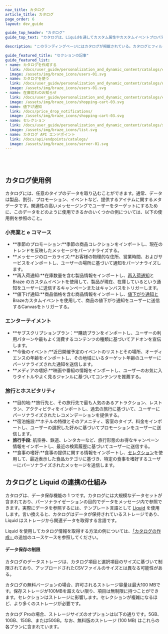 ```yaml
---
nav_title: カタログ
article_title: カタログ
page_order: 6
layout: dev_guide

guide_top_header: "カタログ"
guide_top_text: "カタログは、Liquidを通してカスタム属性やカスタムイベントプロパティにアクセスするのと同じように、インポートしたCSVファイルやAPIエンドポイントからデータにアクセスし、メッセージを豊かにする。"

description: "このランディングページにはカタログが掲載されている。カタログとフィルターセットを使用して、Brazeキャンペーンで非ユーザーデータを活用し、パーソナライズされたメッセージを送信する。"

guide_featured_title: "セクションの記事"
guide_featured_list:
- name: カタログを作成する
  link: /docs/user_guide/personalization_and_dynamic_content/catalogs/catalog/
  image: /assets/img/braze_icons/users-01.svg
- name: カタログを使う
  link: /docs/user_guide/personalization_and_dynamic_content/catalogs/using_catalogs/
  image: /assets/img/braze_icons/users-01.svg
- name: 在庫切れのお知らせ
  link: /docs/user_guide/personalization_and_dynamic_content/catalogs/catalog_triggers/back_in_stock_notifications/
  image: /assets/img/braze_icons/shopping-cart-03.svg
- name: 値下げ通知
  link: /docs/price_drop_notifications/
  image: /assets/img/braze_icons/shopping-cart-03.svg
- name: セレクション
  link: /docs/user_guide/personalization_and_dynamic_content/catalogs/selections/
  image: /assets/img/braze_icons/list.svg
- name: カタログ API エンドポイント
  link: /docs/api/endpoints/catalogs/
  image: /assets/img/braze_icons/server-01.svg
---
```

<br><br>

## カタログ使用例

カタログには、任意のタイプのデータを取り込むことができます。通常、データは製品、割引、プロモーション、イベントなど、提供するアイテムに関するメタデータです。関連性の高いメッセージングでユーザーをターゲットにするために、このデータをどのように使用できるかのいくつかの例については、以下の使用例を参照のこと。

### 小売業と e コマース

- **季節のプロモーション:**季節の商品コレクションをインポートし、現在のトレンドを反映したメッセージをパーソナライズする。
- **メッセージのローカライズ:**お客様の物理的な住所、営業時間、およびサービスをインポートし、ユーザーの場所に基づいて通知をパーソナライズします。
- **再入荷通知:**在庫数量を含む製品情報をインポートし、[再入荷通知]({{site.baseurl}}/user_guide/personalization_and_dynamic_content/catalogs/catalog_triggers/back_in_stock_notifications/)と Braze のカスタムイベントを使用して、製品が現在、在庫しているという通知をユーザーに送信するキャンペーンまたはキャンバスをトリガーします。
- **値下げ通知:**商品価格を含む商品情報をインポートし、[値下がり通知と]({{site.baseurl}}/user_guide/personalization_and_dynamic_content/catalogs/catalog_triggers/price_drop_notifications/)Brazeカスタムイベントを使用して、商品の値下がり通知をユーザーに送信するCanvasをトリガーする。

### エンターテイメント

- **サブスクリプションプラン：**購読プランをインポートし、ユーザーの利用パターンや最もよく消費するコンテンツの種類に基づいてアドオンを宣伝します。
- **今後のイベント:**近日開催予定のイベントのリストとその場所、オーディエンスの年齢をインポートし、その地域にいるターゲット年齢のユーザーにパーソナライズされた通知を送信します。
- **メディアの嗜好:**映画や番組の情報をインポートし、ユーザーのお気に入りタイトルやよく見るジャンルに基づいてコンテンツを推薦する。

### 旅行とホスピタリティ

- **目的地:**旅行先と、その旅行先で最も人気のあるアトラクション、レストラン、アクティビティをインポートし、過去の旅行に基づいて、ユーザーにパーソナライズされたレコメンデーションを提供する。
- **宿泊施設:**ホテルの特徴とそのアメニティ、客室のタイプ、料金をインポートし、ユーザーの選択した好みに基づいてプロモーションをユーザーに送信します。
- **旅行手段**: 航空券、鉄道、レンタカーなど、旅行形態のお得なキャンペーン情報をインポートし、最近の検索履歴に基づいてユーザーに送信する。
- **食事の嗜好:**食事の提供に関する情報をインポートし、[セレクション]({{site.baseurl}}/user_guide/personalization_and_dynamic_content/catalogs/selections/)を使用して、最近表示した食品カテゴリに基づき、特定の食事を嗜好するユーザーにパーソナライズされたメッセージを送信します。

## カタログと Liquid の連携の仕組み

カタログは、データ保存機能の 1 つです。カタログには大規模なデータセットが含まれており、パーソナライゼーションの目的でデータをメッセージ内で参照できます。実際にデータを参照するには、テンプレート言語として [Liquid]({{site.baseurl}}/user_guide/personalization_and_dynamic_content/liquid/) を使用します。言い換えると、カタログはデータが保持されているストレージであり、Liquid はストレージから関連データを取得する言語です。

Liquid を使用してカタログ情報を取得する方法の例については、[「カタログの作成」]({{site.baseurl}}/user_guide/personalization_and_dynamic_content/catalogs/catalog/#additional-use-cases/)の追加のユースケースを参照してください。

#### データ保存の制限

カタログのデータストレージは、カタログ項目と選択項目のサイズに基づいて制限されており、アップロードされたCSVファイルのサイズとは異なる可能性がある。

カタログの無料バージョンの場合、許可されるストレージ容量は最大100 MBです。保存ストレージが100MBを超えない限り、項目は無制限に持つことができます。セレクションはストレージに影響します。セレクションが複雑になるほど、より多くのストレージが必要です。

カタログ Proの場合、ストレージサイズのオプションは以下の通りです。5GB、10GB、15GB、または50GB。なお、無料版のストレージ (100 MB) はこれらの各プランに含まれています。
